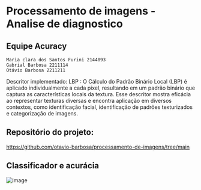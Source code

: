# Processamento de imagens - Analise de diagnostico 

## Equipe Acuracy
    Maria clara dos Santos Furini 2144093
    Gabrial Barbosa 2211114 
    Otávio Barbosa 2211211

Descritor implementado: LBP : 
O Cálculo do Padrão Binário Local (LBP) é aplicado individualmente a cada pixel, resultando em um padrão binário que captura as características locais da textura. Esse descritor mostra eficácia ao representar texturas diversas e encontra aplicação em diversos contextos, como identificação facial, identificação de padrões texturizados e categorização de imagens.

## Repositório do projeto:
https://github.com/otavio-barbosa/processamento-de-imagens/tree/main

## Classificador e acurácia
![image](https://github.com/otavio-barbosa/processamento-de-imagens/assets/48487549/cba0d5f4-d6f4-4012-8c3f-3fd5018dd700)


